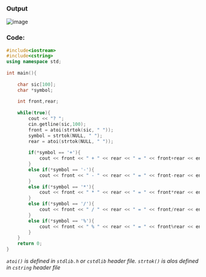 

### **Output**
![image](https://img1.daumcdn.net/thumb/R1280x0/?scode=mtistory2&fname=https%3A%2F%2Fk.kakaocdn.net%2Fdn%2FcCSDSi%2FbtqCoQ0Meqg%2FFcaRd2A5C8l2rimkciR6eK%2Fimg.png)

### **Code:**
```cpp
#include<iostream>
#include<cstring>
using namespace std;
 
int main(){
    
    char sic[100];
    char *symbol;
    
    int front,rear;
    
    while(true){
        cout << "? ";
        cin.getline(sic,100);
        front = atoi(strtok(sic, " "));
        symbol = strtok(NULL, " ");
        rear = atoi(strtok(NULL, " "));
        
        if(*symbol == '+'){
            cout << front << " + " << rear << " = " << front+rear << endl;
        }
        else if(*symbol == '-'){
            cout << front << " - " << rear << " = " << front-rear << endl;
        }
        else if(*symbol == '*'){
            cout << front << " * " << rear << " = " << front*rear << endl;
        }
        else if(*symbol == '/'){
            cout << front << " / " << rear << " = " << front/rear << endl;
        }
        else if(*symbol == '%'){
            cout << front << " % " << rear << " = " << front%rear << endl;
        }
    } 
    return 0; 
}
```

_`atoi()` is defined in `stdlib.h` or `cstdlib` header file. `strtok()` is alos defined in `cstring` header file_
